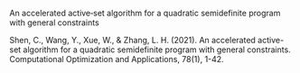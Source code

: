 An accelerated active‑set algorithm for a quadratic semidefinite program with general constraints

Shen, C., Wang, Y., Xue, W., & Zhang, L. H. (2021). An accelerated active-set algorithm for a quadratic semidefinite program with general constraints. Computational Optimization and Applications, 78(1), 1-42.
